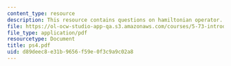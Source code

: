 ```yaml
---
content_type: resource
description: This resource contains questions on hamiltonian operator.
file: https://ol-ocw-studio-app-qa.s3.amazonaws.com/courses/5-73-introductory-quantum-mechanics-i-fall-2005/d89deec8e31b9656f59e0f3c9a9c02a8_ps4.pdf
file_type: application/pdf
resourcetype: Document
title: ps4.pdf
uid: d89deec8-e31b-9656-f59e-0f3c9a9c02a8
---
```

